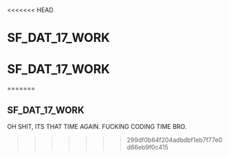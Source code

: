 <<<<<<< HEAD
# SF_DAT_17_WORK
# SF_DAT_17_WORK
=======
## SF_DAT_17_WORK

OH SHIT, ITS THAT TIME AGAIN. FUCKING CODING TIME BRO.
>>>>>>> 299df0b64f204adbdbf1eb7f77e0d66eb9f0c415
